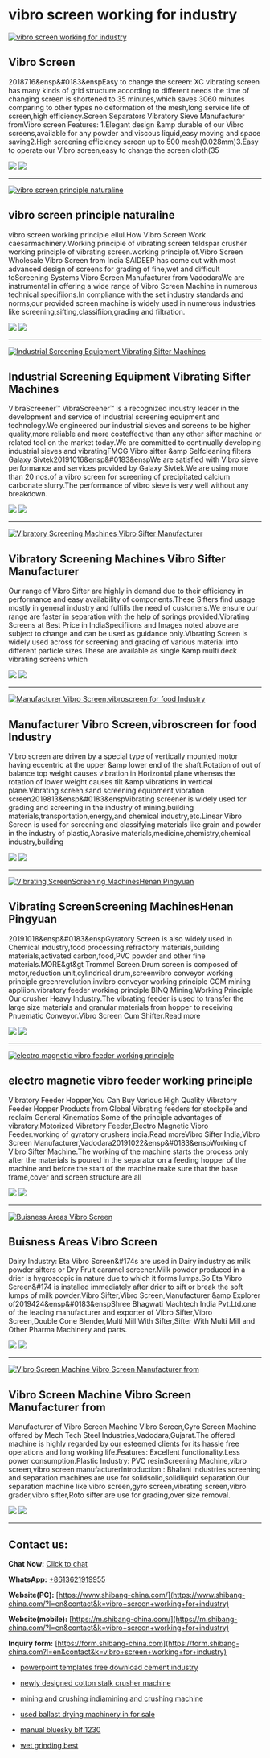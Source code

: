 # vibro screen working for industry

<a href="https://swt.shibang-china.com/?l=en&img&k=vibro+screen+working+for+industry" target="_blank">![vibro screen working for industry](http://static.shibang-china.com/all-800x300/1316.jpg)</a>

## Vibro Screen
2018716&ensp&#0183&enspEasy to change the screen: XC vibrating screen has many kinds of grid structure according to different needs the time of changing screen is shortened to 35 minutes,which saves 3060 minutes comparing to other types no deformation of the mesh,long service life of screen,high efficiency.Screen Separators Vibratory Sieve Manufacturer fromVibro screen Features: 1.Elegant design &amp durable of our Vibro screens,available for any powder and viscous liquid,easy moving and space saving2.High screening efficiency screen up to 500 mesh(0.028mm)3.Easy to operate our Vibro screen,easy to change the screen cloth(35


<a href="https://whatsapp.shibangsoft.com/WhatsApp.php" target="_blank" title="WhatsApp">![](http://static.shibang-china.com/icon/whatsapp.png)</a> <a href="https://swt.shibang-china.com/?l=en&icon&k=vibro+screen+working+for+industry" target="_blank">![](http://static.shibang-china.com/icon/chat-en.png)</a>

---

<a href="https://swt.shibang-china.com/?l=en&img&k=vibro+screen+working+for+industry" target="_blank">![vibro screen principle naturaline](http://static.shibang-china.com/all-800x300/443.jpg)</a>

## vibro screen principle naturaline
vibro screen working principle ellul.How Vibro Screen Work caesarmachinery.Working principle of vibrating screen feldspar crusher working principle of vibrating screen.working principle of.Vibro Screen Wholesale Vibro Screen from India SAIDEEP has come out with most advanced design of screens for grading of fine,wet and difficult toScreening Systems Vibro Screen Manufacturer from VadodaraWe are instrumental in offering a wide range of Vibro Screen Machine in numerous technical specifiions.In compliance with the set industry standards and norms,our provided screen machine is widely used in numerous industries like screening,sifting,classifiion,grading and filtration.


<a href="https://whatsapp.shibangsoft.com/WhatsApp.php" target="_blank" title="WhatsApp">![](http://static.shibang-china.com/icon/whatsapp.png)</a> <a href="https://swt.shibang-china.com/?l=en&icon&k=vibro+screen+working+for+industry" target="_blank">![](http://static.shibang-china.com/icon/chat-en.png)</a>

---

<a href="https://swt.shibang-china.com/?l=en&img&k=vibro+screen+working+for+industry" target="_blank">![Industrial Screening Equipment Vibrating Sifter Machines](http://static.shibang-china.com/all-800x300/781.jpg)</a>

## Industrial Screening Equipment Vibrating Sifter Machines
VibraScreener™ VibraScreener™ is a recognized industry leader in the development and service of industrial screening equipment and technology.We engineered our industrial sieves and screens to be higher quality,more reliable and more costeffective than any other sifter machine or related tool on the market today.We are committed to continually developing industrial sieves and vibratingFMCG Vibro sifter &amp Selfcleaning filters Galaxy Sivtek20191016&ensp&#0183&enspWe are satisfied with Vibro sieve performance and services provided by Galaxy Sivtek.We are using more than 20 nos.of a vibro screen for screening of precipitated calcium carbonate slurry.The performance of vibro sieve is very well without any breakdown.


<a href="https://whatsapp.shibangsoft.com/WhatsApp.php" target="_blank" title="WhatsApp">![](http://static.shibang-china.com/icon/whatsapp.png)</a> <a href="https://swt.shibang-china.com/?l=en&icon&k=vibro+screen+working+for+industry" target="_blank">![](http://static.shibang-china.com/icon/chat-en.png)</a>

---

<a href="https://swt.shibang-china.com/?l=en&img&k=vibro+screen+working+for+industry" target="_blank">![Vibratory Screening Machines Vibro Sifter Manufacturer](http://static.shibang-china.com/all-800x300/1020.jpg)</a>

## Vibratory Screening Machines Vibro Sifter Manufacturer
Our range of Vibro Sifter are highly in demand due to their efficiency in performance and easy availability of components.These Sifters find usage mostly in general industry and fulfills the need of customers.We ensure our range are faster in separation with the help of springs provided.Vibrating Screens at Best Price in IndiaSpecifiions and Images noted above are subject to change and can be used as guidance only.Vibrating Screen is widely used across for screening and grading of various material into different particle sizes.These are available as single &amp multi deck vibrating screens which


<a href="https://whatsapp.shibangsoft.com/WhatsApp.php" target="_blank" title="WhatsApp">![](http://static.shibang-china.com/icon/whatsapp.png)</a> <a href="https://swt.shibang-china.com/?l=en&icon&k=vibro+screen+working+for+industry" target="_blank">![](http://static.shibang-china.com/icon/chat-en.png)</a>

---

<a href="https://swt.shibang-china.com/?l=en&img&k=vibro+screen+working+for+industry" target="_blank">![Manufacturer Vibro Screen,vibroscreen for food Industry](http://static.shibang-china.com/all-800x300/399.jpg)</a>

## Manufacturer Vibro Screen,vibroscreen for food Industry
Vibro screen are driven by a special type of vertically mounted motor having eccentric at the upper &amp lower end of the shaft.Rotation of out of balance top weight causes vibration in Horizontal plane whereas the rotation of lower weight causes tilt &amp vibrations in vertical plane.Vibrating screen,sand screening equipment,vibration screen2019813&ensp&#0183&enspVibrating screener is widely used for grading and screening in the industry of mining,building materials,transportation,energy,and chemical industry,etc.Linear Vibro Screen is used for screening and classifying materials like grain and powder in the industry of plastic,Abrasive materials,medicine,chemistry,chemical industry,building


<a href="https://whatsapp.shibangsoft.com/WhatsApp.php" target="_blank" title="WhatsApp">![](http://static.shibang-china.com/icon/whatsapp.png)</a> <a href="https://swt.shibang-china.com/?l=en&icon&k=vibro+screen+working+for+industry" target="_blank">![](http://static.shibang-china.com/icon/chat-en.png)</a>

---

<a href="https://swt.shibang-china.com/?l=en&img&k=vibro+screen+working+for+industry" target="_blank">![Vibrating ScreenScreening MachinesHenan Pingyuan](http://static.shibang-china.com/all-800x300/1278.jpg)</a>

## Vibrating ScreenScreening MachinesHenan Pingyuan
20191018&ensp&#0183&enspGyratory Screen is also widely used in Chemical industry,food processing,refractory materials,building materials,activated carbon,food,PVC powder and other fine materials.MORE&gt&gt Trommel Screen.Drum screen is composed of motor,reduction unit,cylindrical drum,screenvibro conveyor working principle greenrevolution.invibro conveyor working principle CGM mining appliion.vibratory feeder working principle BINQ Mining.Working Principle Our crusher Heavy Industry.The vibrating feeder is used to transfer the large size materials and granular materials from hopper to receiving Pnuematic Conveyor.Vibro Screen Cum Shifter.Read more


<a href="https://whatsapp.shibangsoft.com/WhatsApp.php" target="_blank" title="WhatsApp">![](http://static.shibang-china.com/icon/whatsapp.png)</a> <a href="https://swt.shibang-china.com/?l=en&icon&k=vibro+screen+working+for+industry" target="_blank">![](http://static.shibang-china.com/icon/chat-en.png)</a>

---

<a href="https://swt.shibang-china.com/?l=en&img&k=vibro+screen+working+for+industry" target="_blank">![electro magnetic vibro feeder working principle](http://static.shibang-china.com/all-800x300/699.jpg)</a>

## electro magnetic vibro feeder working principle
Vibratory Feeder Hopper,You Can Buy Various High Quality Vibratory Feeder Hopper Products from Global Vibrating feeders for stockpile and reclaim General Kinematics Some of the principle advantages of vibratory.Motorized Vibratory Feeder,Electro Magnetic Vibro Feeder.working of gyratory crushers india.Read moreVibro Sifter India,Vibro Screen Manufacturer,Vadodara20191022&ensp&#0183&enspWorking of Vibro Sifter Machine.The working of the machine starts the process only after the materials is poured in the separator on a feeding hopper of the machine and before the start of the machine make sure that the base frame,cover and screen structure are all


<a href="https://whatsapp.shibangsoft.com/WhatsApp.php" target="_blank" title="WhatsApp">![](http://static.shibang-china.com/icon/whatsapp.png)</a> <a href="https://swt.shibang-china.com/?l=en&icon&k=vibro+screen+working+for+industry" target="_blank">![](http://static.shibang-china.com/icon/chat-en.png)</a>

---

<a href="https://swt.shibang-china.com/?l=en&img&k=vibro+screen+working+for+industry" target="_blank">![Buisness Areas Vibro Screen](http://static.shibang-china.com/all-800x300/504.jpg)</a>

## Buisness Areas Vibro Screen
Dairy Industry: Eta Vibro Screen&#174s are used in Dairy industry as milk powder sifters or Dry Fruit caramel screener.Milk powder produced in a drier is hygroscopic in nature due to which it forms lumps.So Eta Vibro Screen&#174 is installed immediately after drier to sift or break the soft lumps of milk powder.Vibro Sifter,Vibro Screen,Manufacturer &amp Explorer of2019424&ensp&#0183&enspShree Bhagwati Machtech India Pvt.Ltd.one of the leading manufacturer and exporter of Vibro Sifter,Vibro Screen,Double Cone Blender,Multi Mill With Sifter,Sifter With Multi Mill and Other Pharma Machinery and parts.


<a href="https://whatsapp.shibangsoft.com/WhatsApp.php" target="_blank" title="WhatsApp">![](http://static.shibang-china.com/icon/whatsapp.png)</a> <a href="https://swt.shibang-china.com/?l=en&icon&k=vibro+screen+working+for+industry" target="_blank">![](http://static.shibang-china.com/icon/chat-en.png)</a>

---

<a href="https://swt.shibang-china.com/?l=en&img&k=vibro+screen+working+for+industry" target="_blank">![Vibro Screen Machine Vibro Screen Manufacturer from](http://static.shibang-china.com/all-800x300/601.jpg)</a>

## Vibro Screen Machine Vibro Screen Manufacturer from
Manufacturer of Vibro Screen Machine Vibro Screen,Gyro Screen Machine offered by Mech Tech Steel Industries,Vadodara,Gujarat.The offered machine is highly regarded by our esteemed clients for its hassle free operations and long working life.Features: Excellent functionality.Less power consumption.Plastic Industry: PVC resinScreening Machine,vibro screen,vibro screen manufacturerIntroduction : Bhalani Industries screening and separation machines are use for solidsolid,solidliquid separation.Our separation machine like vibro screen,gyro screen,vibrating screen,vibro grader,vibro sifter,Roto sifter are use for grading,over size removal.


<a href="https://whatsapp.shibangsoft.com/WhatsApp.php" target="_blank" title="WhatsApp">![](http://static.shibang-china.com/icon/whatsapp.png)</a> <a href="https://swt.shibang-china.com/?l=en&icon&k=vibro+screen+working+for+industry" target="_blank">![](http://static.shibang-china.com/icon/chat-en.png)</a>

---
## Contact us:

**Chat Now:** [Click to chat](https://swt.shibang-china.com?l=en&contact&k=vibro+screen+working+for+industry)

**WhatsApp:**  [+8613621919955](https://whatsapp.shibangsoft.com/WhatsApp.php)

**Website(PC):** [https://www.shibang-china.com/](https://www.shibang-china.com/?l=en&contact&k=vibro+screen+working+for+industry)

**Website(mobile):** [https://m.shibang-china.com/](https://m.shibang-china.com/?l=en&contact&k=vibro+screen+working+for+industry)

**Inquiry form:** [https://form.shibang-china.com](https://form.shibang-china.com?l=en&contact&k=vibro+screen+working+for+industry)

* [powerpoint templates free download cement industry](../119/powerpoint%20templates%20free%20download%20cement%20industry.md)

* [newly designed cotton stalk crusher machine](../125/newly%20designed%20cotton%20stalk%20crusher%20machine.md)

* [mining and crushing indiamining and crushing machine](../120/mining%20and%20crushing%20indiamining%20and%20crushing%20machine.md)

* [used ballast drying machinery in for sale](../125/used%20ballast%20drying%20machinery%20in%20for%20sale.md)

* [manual bluesky blf 1230](../114/manual%20bluesky%20blf%201230.md)

* [wet grinding best](../114/wet%20grinding%20best.md)